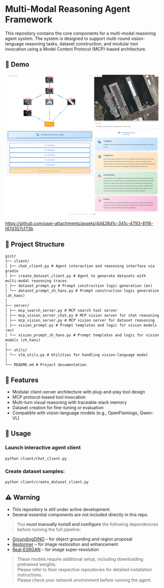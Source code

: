 # Multi-Modal Reasoning Agent Framework

This repository contains the core components for a multi-modal reasoning agent system. The system is designed to support multi-round vision-language reasoning tasks, dataset construction, and modular tool invocation using a Model Context Protocol (MCP)-based architecture.

## 🧪 Demo

![Watch the demo](resources/demo.png)

https://github.com/user-attachments/assets/4d428d1c-341c-4793-8116-f47d357cf73b

## 📁 Project Structure

```text
gist/
├── client/
│ ├── chat_client.py # Agent interaction and reasoning interface via gradio
│ ├── create_dataset_client.py # Agent to generate datasets with multi-modal reasoning traces
│ ├── dataset_prompt.py # Prompt construction logic generation (en)
│ └── dataset_prompt_zh_hans.py # Prompt construction logic generation (zh_hans)
│
├── server/
│ ├── mcp_search_server.py # MCP search tool server
│ ├── mcp_vision_server_chat.py # MCP vision server for chat reasoning
│ ├── mcp_vision_server.py # MCP vision server for dataset reasoning
│ ├── vision_prompt.py # Prompt templates and logic for vision models (en)
│ └── vision_prompt_zh_hans.py # Prompt templates and logic for vision models (zh_hans)
│
├── utils/
│ └── vlm_utils.py # Utilities for handling vision-language model
│
└── README.md # Project documentation
```

## 🚀 Features

- Modular client-server architecture with plug-and-play tool design
- MCP protocol-based tool invocation
- Multi-turn visual reasoning with traceable stack memory
- Dataset creation for fine-tuning or evaluation
- Compatible with vision-language models (e.g., OpenFlamingo, Qwen-VL)

## 🧩 Usage
### Launch interactive agent client
```bash
python client/chat_client.py
```
### Create dataset samples:
```bash
python client/create_dataset_client.py
```

## ⚠️ **Warning**

- This repository is still under active development.  
- Several essential components are not included directly in this repo.

> You **must manually install and configure** the following dependencies before running the full pipeline:

- [GroundingDINO](https://github.com/IDEA-Research/GroundingDINO) – for object grounding and region proposal
- [Restormer](https://github.com/swz30/Restormer) – for image restoration and enhancement
- [Real-ESRGAN](https://github.com/xinntao/Real-ESRGAN) – for image super-resolution

> These models require additional setup, including downloading pretrained weights.  
> Please refer to their respective repositories for detailed installation instructions.  
> Please check your network environment before running the agent.

